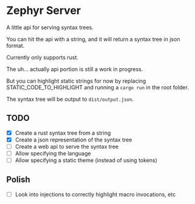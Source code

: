 # Zephyr Server

A little api for serving syntax trees.

You can hit the api with a string, and it will return a syntax tree in json format.

Currently only supports rust.

The uh... actually api portion is still a work in progress.

But you can highlight static strings for now by replacing STATIC_CODE_TO_HIGHLIGHT and running a `cargo run` in the root folder.

The syntax tree will be output to `dist/output.json`.

## TODO
- [x] Create a rust syntax tree from a string
- [x] Create a json representation of the syntax tree
- [ ] Create a web api to serve the syntax tree
- [ ] Allow specifying the language
- [ ] Allow specifying a static theme (instead of using tokens)

## Polish
- [ ] Look into injections to correctly highlight macro invocations, etc
